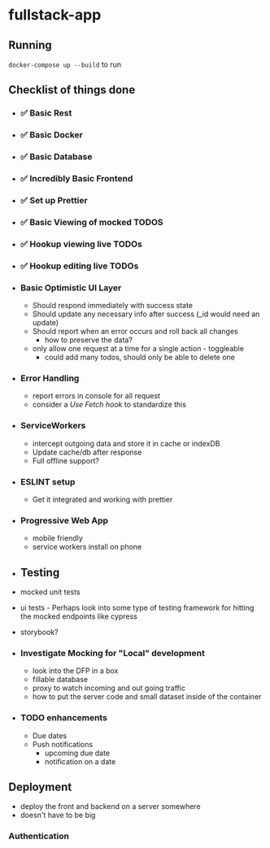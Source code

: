 # fullstack-app

## Running

`docker-compose up --build` to run

## Checklist of things done

- ### :white_check_mark: Basic Rest
- ### :white_check_mark: Basic Docker
- ### :white_check_mark: Basic Database
- ### :white_check_mark: Incredibly Basic Frontend
- ### :white_check_mark: Set up Prettier
- ### :white_check_mark: Basic Viewing of mocked TODOS
- ### :white_check_mark: Hookup viewing live TODOs
- ### :white_check_mark: Hookup editing live TODOs

- ### Basic Optimistic UI Layer

  - Should respond immediately with success state
  - Should update any necessary info after success (\_id would need an update)
  - Should report when an error occurs and roll back all changes
    - how to preserve the data?
  - only allow one request at a time for a single action - toggleable
    - could add many todos, should only be able to delete one

- ### Error Handling

  - report errors in console for all request
  - consider a _Use Fetch hook_ to standardize this

- ### ServiceWorkers

  - intercept outgoing data and store it in cache or indexDB
  - Update cache/db after response
  - Full offline support?

- ### ESLINT setup

  - Get it integrated and working with prettier

- ### Progressive Web App

  - mobile friendly
  - service workers install on phone

- ## Testing

- mocked unit tests
- ui tests - Perhaps look into some type of testing framework for hitting the mocked endpoints like cypress
- storybook?

- ### Investigate Mocking for "Local" development

  - look into the DFP in a box
  - fillable database
  - proxy to watch incoming and out going traffic
  - how to put the server code and small dataset inside of the container

- ### TODO enhancements
  - Due dates
  - Push notifications
    - upcoming due date
    - notification on a date

## Deployment

- deploy the front and backend on a server somewhere
- doesn't have to be big

### Authentication
